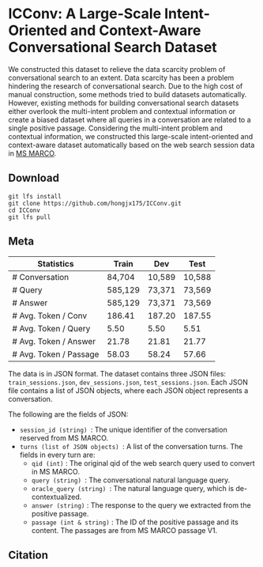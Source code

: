 # ICConv: A Large-Scale Intent-Oriented and Context-Aware Conversational Search Dataset
We constructed this dataset to relieve the data scarcity problem of conversational search to an extent. Data scarcity has been a problem hindering the research of conversational search. Due to the high cost of manual construction, some methods tried to build datasets automatically. However, existing methods for building conversational search datasets either overlook the multi-intent problem and contextual information or create a biased dataset where all queries in a conversation are related to a single positive passage. Considering the multi-intent problem and contextual information, we constructed this large-scale intent-oriented and context-aware dataset automatically based on the web search session data in [MS MARCO](https://microsoft.github.io/msmarco/).



## Download

```shell
git lfs install
git clone https://github.com/hongjx175/ICConv.git
cd ICConv
git lfs pull
```

## Meta

| **Statistics**          | **Train** | **Dev** | **Test** |
| ----------------------- | --------- | ------- | -------- |
| \# Conversation         | 84,704    | 10,589  | 10,588   |
| \# Query                | 585,129   | 73,371  | 73,569   |
| \# Answer               | 585,129   | 73,371  | 73,569   |
| \# Avg. Token / Conv    | 186.41    | 187.20  | 187.55   |
| \# Avg. Token / Query   | 5.50      | 5.50    | 5.51     |
| \# Avg. Token / Answer  | 21.78     | 21.81   | 21.77    |
| \# Avg. Token / Passage | 58.03     | 58.24   | 57.66    |



The data is in JSON format. The dataset contains three JSON files: `train_sessions.json`, `dev_sessions.json`, `test_sessions.json`. Each JSON file contains a list of JSON objects, where each JSON object represents a conversation. 

The following are the fields of JSON:

* `session_id (string) `: The unique identifier of the conversation reserved from MS MARCO.
* `turns (list of JSON objects) `: A list of the conversation turns. The fields in every turn are:
    * `qid (int)` : The original qid of the web search query used to convert in MS MARCO.
    * `query (string) `: The conversational natural language query.
    * `oracle_query (string) `: The natural language query, which is de-contextualized.
    * `answer (string)` : The response to the query we extracted from the positive passage.
    * `passage (int & string)` : The ID of the positive passage and its content. The passages are from MS MARCO passage V1.

## Citation

